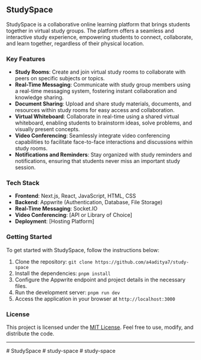 
## StudySpace

StudySpace is a collaborative online learning platform that brings students together in virtual study groups. The platform offers a seamless and interactive study experience, empowering students to connect, collaborate, and learn together, regardless of their physical location.

### Key Features

- **Study Rooms**: Create and join virtual study rooms to collaborate with peers on specific subjects or topics.
- **Real-Time Messaging**: Communicate with study group members using a real-time messaging system, fostering instant collaboration and knowledge sharing.
- **Document Sharing**: Upload and share study materials, documents, and resources within study rooms for easy access and collaboration.
- **Virtual Whiteboard**: Collaborate in real-time using a shared virtual whiteboard, enabling students to brainstorm ideas, solve problems, and visually present concepts.
- **Video Conferencing**: Seamlessly integrate video conferencing capabilities to facilitate face-to-face interactions and discussions within study rooms.
- **Notifications and Reminders**: Stay organized with study reminders and notifications, ensuring that students never miss an important study session.

### Tech Stack

- **Frontend**: Next.js, React, JavaScript, HTML, CSS
- **Backend**: Appwrite (Authentication, Database, File Storage)
- **Real-Time Messaging**: Socket.IO
- **Video Conferencing**: [API or Library of Choice]
- **Deployment**: [Hosting Platform]

### Getting Started

To get started with StudySpace, follow the instructions below:

1. Clone the repository: `git clone https://github.com/a4aditya7/study-space`
2. Install the dependencies: `pnpm install`
3. Configure the Appwrite endpoint and project details in the necessary files.
4. Run the development server: `pnpm run dev`
5. Access the application in your browser at `http://localhost:3000`

<!-- ### Contribution Guidelines

We welcome contributions from the community to make StudySpace even better. If you'd like to contribute, please follow the guidelines outlined in [CONTRIBUTING.md](link-to-contributing-file). -->

### License

This project is licensed under the [MIT License](link-to-license-file). Feel free to use, modify, and distribute the code.

<!-- ### Acknowledgments

We would like to thank the contributors and open-source community for their valuable contributions to the development of StudySpace. -->

---
#   S t u d y S p a c e 
 
 #   s t u d y - s p a c e 
 
 #   s t u d y - s p a c e 
 
 